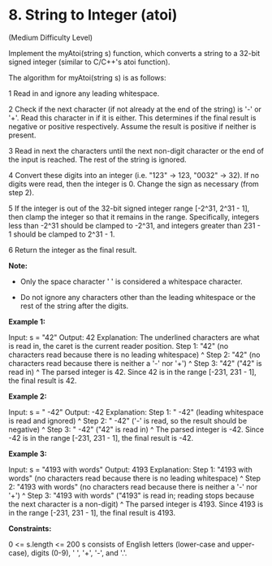 # 8. String to Integer (atoi)

(Medium Difficulty Level)

Implement the myAtoi(string s) function, which converts a string to a 32-bit signed integer (similar to C/C++'s atoi function).

The algorithm for myAtoi(string s) is as follows:

1 Read in and ignore any leading whitespace.

2 Check if the next character (if not already at the end of the string) is '-' or '+'. 
Read this character in if it is either. This determines if the final result is negative or positive respectively. Assume the result is positive if neither is present.

3 Read in next the characters until the next non-digit character or the end of the input is reached. The rest of the string is ignored.

4 Convert these digits into an integer (i.e. "123" -> 123, "0032" -> 32). If no digits were read, then the integer is 0. Change the sign as necessary (from step 2).

5 If the integer is out of the 32-bit signed integer range [-2^31, 2^31 - 1], then clamp the integer so that it remains in the range. Specifically, integers less than -2^31 should be clamped to -2^31, and integers greater than 231 - 1 should be clamped to 2^31 - 1.

6 Return the integer as the final result.

**Note:**

- Only the space character ' ' is considered a whitespace character.

- Do not ignore any characters other than the leading whitespace or the rest of the string after the digits.

**Example 1:**

Input: s = "42"
Output: 42
Explanation: The underlined characters are what is read in, the caret is the current reader position.
Step 1: "42" (no characters read because there is no leading whitespace)
         ^
Step 2: "42" (no characters read because there is neither a '-' nor '+')
         ^
Step 3: "42" ("42" is read in)
           ^
The parsed integer is 42.
Since 42 is in the range [-231, 231 - 1], the final result is 42.

**Example 2:**

Input: s = "   -42"
Output: -42
Explanation:
Step 1: "   -42" (leading whitespace is read and ignored)
            ^
Step 2: "   -42" ('-' is read, so the result should be negative)
             ^
Step 3: "   -42" ("42" is read in)
               ^
The parsed integer is -42.
Since -42 is in the range [-231, 231 - 1], the final result is -42.

**Example 3:**

Input: s = "4193 with words"
Output: 4193
Explanation:
Step 1: "4193 with words" (no characters read because there is no leading whitespace)
         ^
Step 2: "4193 with words" (no characters read because there is neither a '-' nor '+')
         ^
Step 3: "4193 with words" ("4193" is read in; reading stops because the next character is a non-digit)
             ^
The parsed integer is 4193.
Since 4193 is in the range [-231, 231 - 1], the final result is 4193.
 

**Constraints:**

0 <= s.length <= 200
s consists of English letters (lower-case and upper-case), digits (0-9), ' ', '+', '-', and '.'.